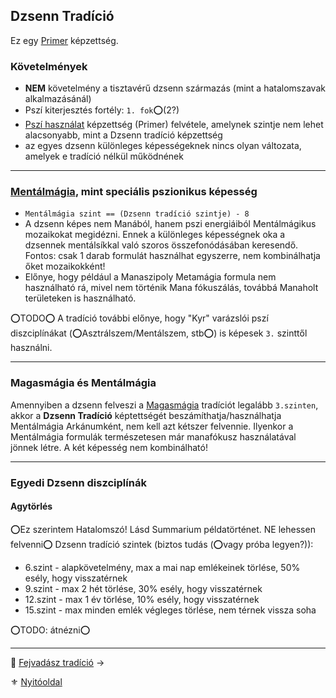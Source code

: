## Dzsenn Tradíció

Ez egy [Primer](015_primer_szekunder_ismeretek.md) képzettség.

### Követelmények

- **NEM** követelmény a tisztavérű dzsenn származás (mint a hatalomszavak alkalmazásánál)
- Pszí kiterjesztés fortély: `1. fok`⭕(2?)
- [Pszí használat](kepzettsegek.primer.misztikus/pszi_hasznalat.md) képzettség (Primer) felvétele, amelynek szintje nem lehet alacsonyabb, mint a Dzsenn tradíció képzettség
- az egyes dzsenn különleges képességeknek nincs olyan változata, amelyek e tradíció nélkül működnének

---
###  [Mentálmágia](kepzettsegek.primer.arkanumok/mentalmagia.md), mint speciális pszionikus képesség

- `Mentálmágia szint == (Dzsenn tradíció szintje) - 8`
- A dzsenn képes nem Manából, hanem pszi energiáiból Mentálmágikus mozaikokat megidézni. Ennek a különleges képességnek oka a dzsennek mentálsíkkal való szoros összefonódásában keresendő. Fontos: csak 1 darab formulát használhat egyszerre, nem kombinálhatja őket mozaikokként!
- Előnye, hogy például a Manaszipoly Metamágia formula nem használható rá, mivel nem történik Mana fókuszálás, továbbá Manaholt területeken is használható.

⭕TODO⭕ A tradíció további előnye, hogy "Kyr" varázslói pszí diszciplínákat (⭕Asztrálszem/Mentálszem, stb⭕) is képesek `3.` szinttől használni.

---
### Magasmágia és Mentálmágia

Amennyiben a dzsenn felveszi a [Magasmágia](051_01_magasmagia.md) tradíciót legalább `3.szinten`, akkor a **Dzsenn Tradíció** képtettségét beszámíthatja/használhatja Mentálmágia Arkánumként, nem kell azt kétszer felvennie. Ilyenkor a Mentálmágia formulák természetesen már manafókusz használatával jönnek létre. A két képesség nem kombinálható!

---
### Egyedi Dzsenn diszciplínák

#### Agytörlés
⭕Ez szerintem Hatalomszó! Lásd Summarium példatörténet. NE lehessen felvenni⭕
Dzsenn tradíció szintek (biztos tudás (⭕vagy próba legyen?)):
- 6.szint - alapkövetelmény, max a mai nap emlékeinek törlése, 50% esély, hogy visszatérnek
- 9.szint - max 2 hét törlése, 30% esély, hogy visszatérnek
- 12.szint - max 1 év törlése, 10% esély, hogy visszatérnek
- 15.szint - max minden emlék végleges törlése, nem térnek vissza soha

⭕TODO: átnézni⭕

---

🔗 [Fejvadász tradíció](053_03_fejvadasz_tradicio.md) →

⚜️ [Nyitóoldal](start.md)
